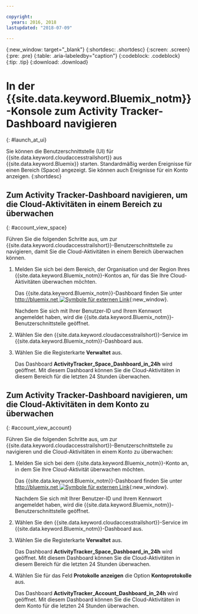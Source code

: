 ```yaml
---

copyright:
  years: 2016, 2018
lastupdated: "2018-07-09"

---
```


{:new_window: target="_blank"}
{:shortdesc: .shortdesc}
{:screen: .screen}
{:pre: .pre}
{:table: .aria-labeledby="caption"}
{:codeblock: .codeblock}
{:tip: .tip}
{:download: .download}



# In der {{site.data.keyword.Bluemix_notm}}-Konsole zum Activity Tracker-Dashboard navigieren
{: #launch_at_ui}

Sie können die Benutzerschnittstelle (UI) für {{site.data.keyword.cloudaccesstrailshort}} aus {{site.data.keyword.Bluemix}} starten. Standardmäßig werden Ereignisse für einen Bereich (Space) angezeigt. Sie können auch Ereignisse für ein Konto anzeigen.
{:shortdesc}
   

## Zum Activity Tracker-Dashboard navigieren, um die Cloud-Aktivitäten in einem Bereich zu überwachen
{: #account_view_space}

Führen Sie die folgenden Schritte aus, um zur {{site.data.keyword.cloudaccesstrailshort}}-Benutzerschnittstelle zu navigieren, damit Sie die Cloud-Aktivitäten in einem Bereich überwachen können.

1. Melden Sie sich bei dem Bereich, der Organisation und der Region Ihres {{site.data.keyword.Bluemix_notm}}-Kontos an, für das Sie Ihre Cloud-Aktivitäten überwachen möchten.

    Das {{site.data.keyword.Bluemix_notm}}-Dashboard finden Sie unter [http://bluemix.net ![Symbole für externen Link](../../../../icons/launch-glyph.svg "Symbol für externen Link")](http://bluemix.net){:new_window}.
    
	Nachdem Sie sich mit Ihrer Benutzer-ID und Ihrem Kennwort angemeldet haben, wird die {{site.data.keyword.Bluemix_notm}}-Benutzerschnittstelle geöffnet.

2. Wählen Sie den {{site.data.keyword.cloudaccesstrailshort}}-Service im {{site.data.keyword.Bluemix_notm}}-Dashboard aus. 
    
3. Wählen Sie die Registerkarte **Verwaltet** aus.

    Das Dashboard **ActivityTracker_Space_Dashboard_in_24h** wird geöffnet. Mit diesem Dashboard können Sie die Cloud-Aktivitäten in diesem Bereich für die letzten 24 Stunden überwachen. 


## Zum Activity Tracker-Dashboard navigieren, um die Cloud-Aktivitäten in dem Konto zu überwachen
{: #account_view_account}

Führen Sie die folgenden Schritte aus, um zur {{site.data.keyword.cloudaccesstrailshort}}-Benutzerschnittstelle zu navigieren und die Cloud-Aktivitäten in einem Konto zu überwachen:

1. Melden Sie sich bei dem {{site.data.keyword.Bluemix_notm}}-Konto an, in dem Sie Ihre Cloud-Aktivität überwachen möchten.

    Das {{site.data.keyword.Bluemix_notm}}-Dashboard finden Sie unter [http://bluemix.net ![Symbole für externen Link](../../../icons/launch-glyph.svg "Symbol für externen Link")](http://bluemix.net){:new_window}.
    
	Nachdem Sie sich mit Ihrer Benutzer-ID und Ihrem Kennwort angemeldet haben, wird die {{site.data.keyword.Bluemix_notm}}-Benutzerschnittstelle geöffnet.

2. Wählen Sie den {{site.data.keyword.cloudaccesstrailshort}}-Service im {{site.data.keyword.Bluemix_notm}}-Dashboard aus. 
    
3. Wählen Sie die Registerkarte **Verwaltet** aus.

    Das Dashboard **ActivityTracker_Space_Dashboard_in_24h** wird geöffnet. Mit diesem Dashboard können Sie die Cloud-Aktivitäten in diesem Bereich für die letzten 24 Stunden überwachen. 

4. Wählen Sie für das Feld **Protokolle anzeigen** die Option **Kontoprotokolle** aus.

    Das Dashboard **ActivityTracker_Account_Dashboard_in_24h** wird geöffnet. Mit diesem Dashboard können Sie die Cloud-Aktivitäten in dem Konto für die letzten 24 Stunden überwachen.
